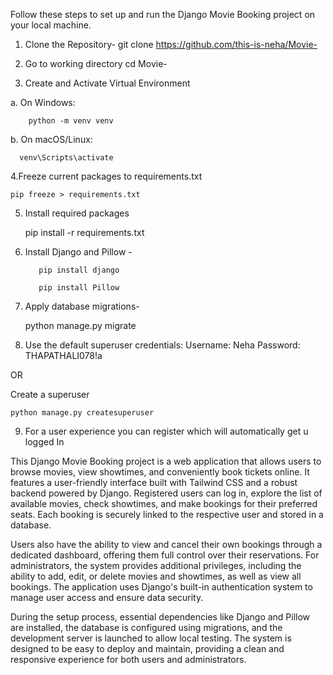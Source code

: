 Follow these steps to set up and run the Django Movie Booking project on your local machine.

1. Clone the Repository-   git clone https://github.com/this-is-neha/Movie-

2. Go to working directory cd Movie-

3. Create and Activate Virtual Environment

 a. On Windows:  
        
        python -m venv venv
  
  b. On macOS/Linux:   
  
      venv\Scripts\activate

4.Freeze current packages to requirements.txt

    pip freeze > requirements.txt
 
5. Install required packages
    
    pip install -r requirements.txt

6. Install Django and Pillow -

          pip install django

          pip install Pillow


7. Apply database migrations-

     python manage.py migrate

8. Use the default superuser credentials:
     Username: Neha    Password: THAPATHALI078!a
   
OR 

Create a superuser 

    python manage.py createsuperuser

9.   For a user experience you can register which will automatically get u logged In 


This Django Movie Booking project is a web application that allows users to browse movies, view showtimes, and conveniently book tickets online. It features a user-friendly interface built with Tailwind CSS and a robust backend powered by Django. Registered users can log in, explore the list of available movies, check showtimes, and make bookings for their preferred seats. Each booking is securely linked to the respective user and stored in a database.

Users also have the ability to view and cancel their own bookings through a dedicated dashboard, offering them full control over their reservations. For administrators, the system provides additional privileges, including the ability to add, edit, or delete movies and showtimes, as well as view all bookings. The application uses Django's built-in authentication system to manage user access and ensure data security.

During the setup process, essential dependencies like Django and Pillow are installed, the database is configured using migrations, and the development server is launched to allow local testing. The system is designed to be easy to deploy and maintain, providing a clean and responsive experience for both users and administrators.









